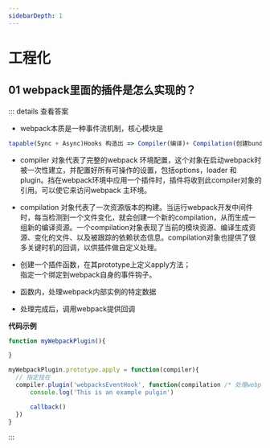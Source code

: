 ```yaml
---
sidebarDepth: 1
---
```


#  工程化

## 01 webpack里面的插件是怎么实现的？

::: details 查看答案
  - webpack本质是一种事件流机制，核心模块是
  ``` Javascript
  tapable(Sync + Async)Hooks 构造出 => Compiler(编译)+ Compilation(创建bundle)
  ```

  - compiler 对象代表了完整的webpack 环境配置，这个对象在启动webpack时 被一次性建立，并配置好所有可操作的设置，包括options，loader 和 plugin。挡在webpack环境中应用一个插件时，插件将收到此compiler对象的引用。可以使它来访问webpack 主环境。

  - compilation 对象代表了一次资源版本的构建。当运行webpack开发中间件时，每当检测到一个文件变化，就会创建一个新的compilation，从而生成一组新的编译资源。一个compilation对象表现了当前的模块资源、编译生成资源、变化的文件、以及被跟踪的依赖状态信息。compilation对象也提供了很多关键时机的回调，以供插件做自定义处理。

  - 创建一个插件函数，在其prototype上定义apply方法；  
    指定一个绑定到webpack自身的事件钩子。

  - 函数内，处理webpack内部实例的特定数据

  - 处理完成后，调用webpack提供回调

  **代码示例**

  ``` Javascript
  function myWebpackPlugin(){

  }

  myWebpackPlugin.prototype.apply = function(compiler){
    // 指定挂在
    compiler.plugin('webpacksEventHook', function(compilation /* 处理webpack内部特定的数据 */, callback){
        console.log('This is an example pulgin')

        callback()
    })
  }
  ```
:::

